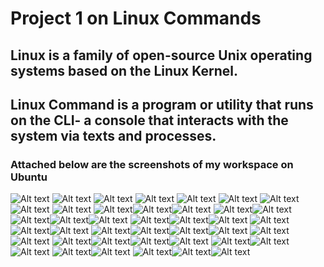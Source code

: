 # Project 1 on Linux Commands

## Linux is a family of open-source Unix operating systems based on the Linux Kernel.

## Linux Command is a program or utility that runs on the CLI- a console that interacts with the system via texts and processes. 

### Attached below are the screenshots of my workspace on Ubuntu

![Alt text](<Images/sudo apt upgrade/Sudo command.PNG>)
![Alt text](Images/pwd/pwd.PNG)
![Alt text](Images/cat,tac/CaptureCP2.PNG)
![Alt text](Images/cat,tac/CAT.PNG)
![Alt text](Images/cat,tac/CaptureCP2.PNG) ![Alt text](Images/cat,tac/CAT.PNG) ![Alt text](Images/cat,tac/TAC.PNG)
![Alt text](Images/cd/cd.PNG) ![Alt text](Images/cd/cd2.PNG)
![Alt text](Images/chmod,history/chmod.PNG)![Alt text](Images/chmod,history/history.PNG)![Alt text](<Images/chmod,history/history tail.PNG>)
![Alt text](Images/cp/cp-R.PNG)![Alt text](Images/cp/CP.PNG)
![Alt text](Images/df,du/df.PNG)![Alt text](Images/df,du/df2.PNG)![Alt text](Images/df,du/du.PNG)
![Alt text](Images/diff,tar/diff.PNG)![Alt text](Images/diff,tar/tar.PNG)![Alt text](Images/diff,tar/tar2.PNG)
![Alt text](Images/echo,hostname,uname/Echo.PNG)![Alt text](Images/echo,hostname,uname/hostname.PNG)![Alt text](Images/echo,hostname,uname/uname.PNG)
![Alt text](Images/find,grep,locate.touch/grep/locate/touch/find.PNG)![Alt text](Images/find,grep,locate.touch/grep/locate/touch/grep.PNG)![Alt text](Images/find,grep,locate.touch/grep/locate/touch/locate.PNG)![Alt text](Images/find,grep,locate.touch/grep/locate/touch/touch.PNG)
![Alt text](Images/head,tail/head.PNG)![Alt text](Images/head,tail/Tail.PNG)
![Alt text](<Images/ls/2 ls-R.PNG>)![Alt text](<Images/ls/3 ls -a.PNG>)![Alt text](<Images/ls/4 ls-lh.PNG>)![Alt text](Images/ls/Ls.PNG)
![Alt text](Images/mkdir,rm,rmdir/rm/rmdir/mkdir.PNG)![Alt text](Images/mkdir,rm,rmdir/rm/rmdir/rm.PNG)![Alt text](Images/mkdir,rm,rmdir/rm/rmdir/rmdir.PNG)
![Alt text](<Images/mv/mv-rename file.PNG>)![Alt text](Images/mv/mv.PNG)
![Alt text](Images/zip,unzip,wget/unzip.PNG)![Alt text](Images/zip,unzip,wget/zip.PNG)![Alt text](Images/zip,unzip,wget/wget.PNG)

